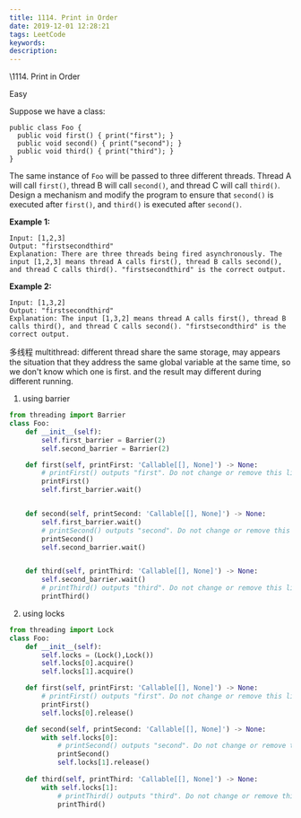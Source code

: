 ```yaml
---
title: 1114. Print in Order
date: 2019-12-01 12:28:21
tags: LeetCode
keywords:
description:
---
```


\1114. Print in Order

Easy

Suppose we have a class:

```
public class Foo {
  public void first() { print("first"); }
  public void second() { print("second"); }
  public void third() { print("third"); }
}
```

The same instance of `Foo` will be passed to three different threads. Thread A will call `first()`, thread B will call `second()`, and thread C will call `third()`. Design a mechanism and modify the program to ensure that `second()` is executed after `first()`, and `third()` is executed after `second()`.

 

**Example 1:**

```
Input: [1,2,3]
Output: "firstsecondthird"
Explanation: There are three threads being fired asynchronously. The input [1,2,3] means thread A calls first(), thread B calls second(), and thread C calls third(). "firstsecondthird" is the correct output.
```

**Example 2:**

```
Input: [1,3,2]
Output: "firstsecondthird"
Explanation: The input [1,3,2] means thread A calls first(), thread B calls third(), and thread C calls second(). "firstsecondthird" is the correct output.
```

<!--more-->

多线程 multithread: different thread share the same storage, may appears the situation that they address the same global variable at the same time, so we don't know which one is first. and the result may different during different running.





1. using barrier

```python
from threading import Barrier
class Foo:
    def __init__(self):
        self.first_barrier = Barrier(2)
        self.second_barrier = Barrier(2)

    def first(self, printFirst: 'Callable[[], None]') -> None:
        # printFirst() outputs "first". Do not change or remove this line.
        printFirst()
        self.first_barrier.wait()


    def second(self, printSecond: 'Callable[[], None]') -> None:
        self.first_barrier.wait()
        # printSecond() outputs "second". Do not change or remove this line.
        printSecond()
        self.second_barrier.wait()


    def third(self, printThird: 'Callable[[], None]') -> None:
        self.second_barrier.wait()
        # printThird() outputs "third". Do not change or remove this line.
        printThird()
```

2. using locks

```python
from threading import Lock
class Foo:
    def __init__(self):
        self.locks = (Lock(),Lock())
        self.locks[0].acquire()
        self.locks[1].acquire()

    def first(self, printFirst: 'Callable[[], None]') -> None:
        # printFirst() outputs "first". Do not change or remove this line.
        printFirst()
        self.locks[0].release()      

    def second(self, printSecond: 'Callable[[], None]') -> None:
        with self.locks[0]:
            # printSecond() outputs "second". Do not change or remove this line.
            printSecond()
            self.locks[1].release()
        
    def third(self, printThird: 'Callable[[], None]') -> None:
        with self.locks[1]:
            # printThird() outputs "third". Do not change or remove this line.
            printThird()
```

